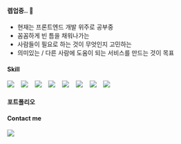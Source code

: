 #### 렙업중.. 🌳

- 현재는 프론트엔드 개발 위주로 공부중
- 꼼꼼하게 빈 틈을 채워나가는
- 사람들이 필요로 하는 것이 무엇인지 고민하는
- 의미있는 / 다른 사람에 도움이 되는 서비스를 만드는 것이 목표

#### Skill

  <img src="https://img.shields.io/badge/html5-E34F26?style=for-the-badge&logo=html5&logoColor=white">&nbsp;&nbsp;&nbsp;
  <img src="https://img.shields.io/badge/css3-1572B6?style=for-the-badge&logo=css3&logoColor=white">&nbsp;&nbsp;&nbsp;
  <img src="https://img.shields.io/badge/javascript-F7DF1E?style=for-the-badge&logo=javascript&logoColor=black">&nbsp;&nbsp;&nbsp;
  <img src="https://img.shields.io/badge/Scss-pink?style=for-the-badge&logo=Sass&logoColor=black"/>&nbsp;&nbsp;&nbsp;
  <img src="https://img.shields.io/badge/React-yellowt?style=for-the-badge&logo=React&logoColor=white"/>&nbsp;&nbsp;&nbsp;
  <img src="https://img.shields.io/badge/typescript-blue?style=for-the-badge&logo=typescript&logoColor=white"/>&nbsp;&nbsp;&nbsp;
  <img src="https://img.shields.io/badge/Bootstrap-violet?style=for-the-badge&logo=Bootstrap&logoColor=white"/>&nbsp;&nbsp;&nbsp;
  <img src="https://img.shields.io/badge/NestJS-white?style=for-the-badge&logo=NestJS&logoColor=black"/>&nbsp;&nbsp;&nbsp;
  
#### 포트폴리오


#### Contact me
  
  <a href="mailto:lejgizz@gmail.com"><img src="https://img.shields.io/badge/Gmail-d14836?style=for-the-badge&logo=Gmail&logoColor=white&link=nezcoreen@gmail.com"/></a>&nbsp;&nbsp;&nbsp;


  

